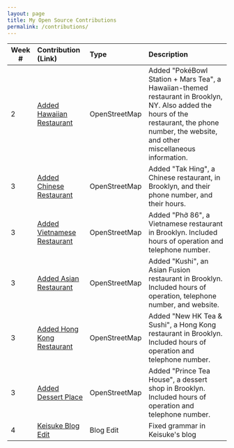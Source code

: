 ```yaml
---
layout: page
title: My Open Source Contributions
permalink: /contributions/
---
```


<!--
The first column, Contribution, must be a hyperlink to the actual contribution,
such as the Wikipedia edit or pull request, etc., with a suitable name.
Type of the contribution should be "Wikipedia edit", "OpenStreet Map feature",
"Project Documentation", "Project Code", "Blog Edit", etc.

The Description should include a brief summary of what you did.

Replace the first row below with your contribution and add new ones below it
following the same syntax.

-->





| Week # | Contribution (Link) | Type | Description |
|---|:---|:---|:---|
| 2 | [Added Hawaiian Restaurant](https://www.openstreetmap.org/changeset/80766469) | OpenStreetMap | Added "PokéBowl Station + Mars Tea", a Hawaiian-themed restaurant in Brooklyn, NY. Also added the hours of the restaurant, the phone number, the website, and other miscellaneous information. |
| 3 | [Added Chinese Restaurant](https://www.openstreetmap.org/changeset/81139681) | OpenStreetMap | Added "Tak Hing", a Chinese restaurant, in Brooklyn, and their phone number, and their hours. |
| 3 | [Added Vietnamese Restaurant](https://www.openstreetmap.org/changeset/81143390) | OpenStreetMap | Added "Phở 86", a Vietnamese restaurant in Brooklyn. Included hours of operation and telephone number. |
| 3 | [Added Asian Restaurant](https://www.openstreetmap.org/changeset/81143564) | OpenStreetMap | Added "Kushi", an Asian Fusion restaurant in Brooklyn. Included hours of operation, telephone number, and website. |
| 3 | [Added Hong Kong Restaurant](https://www.openstreetmap.org/changeset/81143782) | OpenStreetMap | Added "New HK Tea & Sushi", a Hong Kong restaurant in Brooklyn. Included hours of operation and telephone number. |
| 3 | [Added Dessert Place](https://www.openstreetmap.org/changeset/81143904) | OpenStreetMap | Added "Prince Tea House", a dessert shop in Brooklyn. Included hours of operation and telephone number. |   
| 4 | [Keisuke Blog Edit](https://github.com/hunter-college-ossd-spr-2020/Ks5810-weekly/pull/2#event-3065604781) | Blog Edit | Fixed grammar in Keisuke's blog